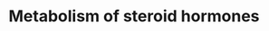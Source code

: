 ---
annotations:
- type: Pathway Ontology
  value: classic metabolic pathway
authors:
- ReactomeTeam
- Anwesha
- Ryanmiller
- Mkutmon
description: 'Steroid hormones are synthesized primarily in the adrenal gland and
  gonads. They regulate energy metabolism and stress responses (glucocorticoids),
  salt balance (mineralocorticoids), and sexual development and function (androgens
  and estrogens). All steroids are synthesized from cholesterol. Steroid hormone synthesis
  is largely regulated at the initial steps of cholesterol mobilization and transport
  into the mitochondrial matrix for conversion to pregnenolone. In the body, the fate
  of pregnenolone is tissue-specific: in the zona fasciculata of the adrenal cortex
  it is converted to cortisol, in the zona glomerulosa to aldosterone, and in the
  gonads to testosterone and then to estrone and estradiol. These pathways are outlined
  in the figure below, which also details the sites on the cholesterol molecule that
  undergo modification in the course of these reactions.  View original pathway at
  [http://www.reactome.org/PathwayBrowser/#DIAGRAM=196071 Reactome].'
last-edited: 2021-01-25
organisms:
- Homo sapiens
redirect_from:
- /index.php/Pathway:WP2749
- /instance/WP2749
schema-jsonld:
- '@context': https://schema.org/
  '@id': https://wikipathways.github.io/pathways/WP2749.html
  '@type': Dataset
  creator:
    '@type': Organization
    name: WikiPathways
  description: 'Steroid hormones are synthesized primarily in the adrenal gland and
    gonads. They regulate energy metabolism and stress responses (glucocorticoids),
    salt balance (mineralocorticoids), and sexual development and function (androgens
    and estrogens). All steroids are synthesized from cholesterol. Steroid hormone
    synthesis is largely regulated at the initial steps of cholesterol mobilization
    and transport into the mitochondrial matrix for conversion to pregnenolone. In
    the body, the fate of pregnenolone is tissue-specific: in the zona fasciculata
    of the adrenal cortex it is converted to cortisol, in the zona glomerulosa to
    aldosterone, and in the gonads to testosterone and then to estrone and estradiol.
    These pathways are outlined in the figure below, which also details the sites
    on the cholesterol molecule that undergo modification in the course of these reactions.  View
    original pathway at [http://www.reactome.org/PathwayBrowser/#DIAGRAM=196071 Reactome].'
  keywords:
  - 'CYP11B1 '
  - P4
  - 'HSD17B3 '
  - 17aHPROG
  - 'TSPO '
  - 11DCORT
  - 'ALDO '
  - pregn-5-ene-3,20-dione
  - ALDO
  - 'CYP11A1 '
  - STARD3:STARD3NL,
  - ISCAL
  - HSD2B1 dimer, HSD3B2
  - 11-deoxycortisol
  - 'CYP11B2 '
  - STARD4,6:CHOL
  - CYP17A1
  - 22b-HCHOL
  - CYP11A1:FDXR:FDX1,FDX1L (ox.)
  - 'CGA '
  - 'CHOL '
  - (CYP11B1 based)
  - SERPINA6
  - DHTEST
  - 'SERPINA6 '
  - STARD4,6
  - pregn-5-ene-3,20-dione-17-ol
  - HCOOH
  - CORST
  - 'STAR '
  - 'FDX1 '
  - 'HSD17B1 '
  - H2O
  - 'HSD11B2 '
  - 'LHB '
  - CYP21A2
  - HSD17B14 tetramer
  - CYP19A1
  - 'STARD6 '
  - SRD5A1
  - 'HSD17B14 '
  - 'CORT '
  - STAR
  - MePeOH
  - DHEA
  - CYP11A1:FDXR:FDX1,FDX1L (red.)
  - CYP11B2
  - 'FDX2 '
  - Proteins
  - AKR1B1
  - 'HSD3B1 '
  - E2
  - Corticosteroids
  - CH3CHO
  - dimer
  - 'HSD17B12 '
  - HSD17B1 dimer
  - E1
  - 'STARD3 '
  - 18HCORST
  - O2
  - 'STARD3NL '
  - 'STARD4 '
  - 'BZRAP1 '
  - '11DCORST '
  - PREG
  - HSD17B3-like
  - 'HSD3B2 '
  - SRD5A3
  - 20a,22b-DHCHOL
  - Cytochrome P450
  - NAD+
  - CHOL
  - 'HSD11B1 '
  - 'cholesterol '
  - H+
  - 'FDXR '
  - 'P4 '
  - POMC(138-176)
  - NADPH
  - CBG:Corticosteroids
  - NADH
  - TSPO:BZRAP1
  - TEST
  - '(2Fe-2S)(1+) '
  - HSD11B2, HSD11B1
  - ANDST
  - 11DCORST
  - '(2Fe-2S)2+ '
  - HSD17B2
  - HSD17B11
  - glyco-Lutropin
  - COR
  - CORT
  - 17aHPREG
  - NADP+
  - AKR1B15
  - STAR:CHOL
  - SRD5A2
  - EST17b
  license: CC0
  name: Metabolism of steroid hormones
seo: CreativeWork
title: Metabolism of steroid hormones
wpid: WP2749
---